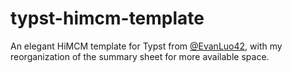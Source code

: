 # typst-himcm-template
An elegant HiMCM template for Typst from [@EvanLuo42](https://www.github.com/EvanLuo42), with my reorganization of the summary sheet for more available space.

